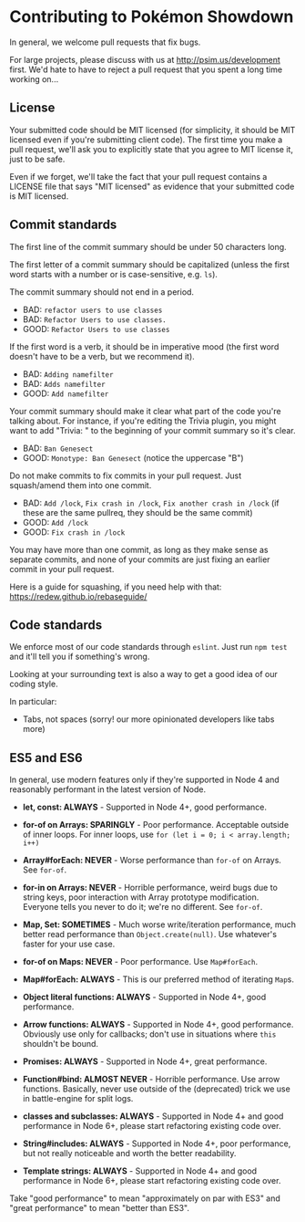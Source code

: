 Contributing to Pokémon Showdown
========================================================================

In general, we welcome pull requests that fix bugs.

For large projects, please discuss with us at http://psim.us/development first. We'd hate to have to reject a pull request that you spent a long time working on...


License
------------------------------------------------------------------------

Your submitted code should be MIT licensed (for simplicity, it should be MIT licensed even if you're submitting client code). The first time you make a pull request, we'll ask you to explicitly state that you agree to MIT license it, just to be safe.

Even if we forget, we'll take the fact that your pull request contains a LICENSE file that says "MIT licensed" as evidence that your submitted code is MIT licensed.


Commit standards
------------------------------------------------------------------------

The first line of the commit summary should be under 50 characters long.

The first letter of a commit summary should be capitalized (unless the first word starts with a number or is case-sensitive, e.g. `ls`).

The commit summary should not end in a period.

- BAD: `refactor users to use classes`
- BAD: `Refactor Users to use classes.`
- GOOD: `Refactor Users to use classes`

If the first word is a verb, it should be in imperative mood (the first word doesn't have to be a verb, but we recommend it).

- BAD: `Adding namefilter`
- BAD: `Adds namefilter`
- GOOD: `Add namefilter`

Your commit summary should make it clear what part of the code you're talking about. For instance, if you're editing the Trivia plugin, you might want to add "Trivia: " to the beginning of your commit summary so it's clear.

- BAD: `Ban Genesect`
- GOOD: `Monotype: Ban Genesect` (notice the uppercase "B")

Do not make commits to fix commits in your pull request. Just squash/amend them into one commit.

- BAD: `Add /lock`, `Fix crash in /lock`, `Fix another crash in /lock` (if these are the same pullreq, they should be the same commit)
- GOOD: `Add /lock`
- GOOD: `Fix crash in /lock`

You may have more than one commit, as long as they make sense as separate commits, and none of your commits are just fixing an earlier commit in your pull request.

Here is a guide for squashing, if you need help with that: https://redew.github.io/rebaseguide/


Code standards
------------------------------------------------------------------------

We enforce most of our code standards through `eslint`. Just run `npm test` and it'll tell you if something's wrong.

Looking at your surrounding text is also a way to get a good idea of our coding style.

In particular:

- Tabs, not spaces (sorry! our more opinionated developers like tabs more)


ES5 and ES6
------------------------------------------------------------------------

In general, use modern features only if they're supported in Node 4 and reasonably performant in the latest version of Node.

- **let, const: ALWAYS** - Supported in Node 4+, good performance.

- **for-of on Arrays: SPARINGLY** - Poor performance. Acceptable outside of inner loops. For inner loops, use `for (let i = 0; i < array.length; i++)`

- **Array#forEach: NEVER** - Worse performance than `for-of` on Arrays. See `for-of`.

- **for-in on Arrays: NEVER** - Horrible performance, weird bugs due to string keys, poor interaction with Array prototype modification. Everyone tells you never to do it; we're no different. See `for-of`.

- **Map, Set: SOMETIMES** - Much worse write/iteration performance, much better read performance than `Object.create(null)`. Use whatever's faster for your use case.

- **for-of on Maps: NEVER** - Poor performance. Use `Map#forEach`.

- **Map#forEach: ALWAYS** - This is our preferred method of iterating `Map`s.

- **Object literal functions: ALWAYS** - Supported in Node 4+, good performance.

- **Arrow functions: ALWAYS** - Supported in Node 4+, good performance. Obviously use only for callbacks; don't use in situations where `this` shouldn't be bound.

- **Promises: ALWAYS** - Supported in Node 4+, great performance.

- **Function#bind: ALMOST NEVER** - Horrible performance. Use arrow functions. Basically, never use outside of the (deprecated) trick we use in battle-engine for split logs.

- **classes and subclasses: ALWAYS** - Supported in Node 4+ and good performance in Node 6+, please start refactoring existing code over.

- **String#includes: ALWAYS** - Supported in Node 4+, poor performance, but not really noticeable and worth the better readability.

- **Template strings: ALWAYS** - Supported in Node 4+ and good performance in Node 6+, please start refactoring existing code over.

Take "good performance" to mean "approximately on par with ES3" and "great performance" to mean "better than ES3".
